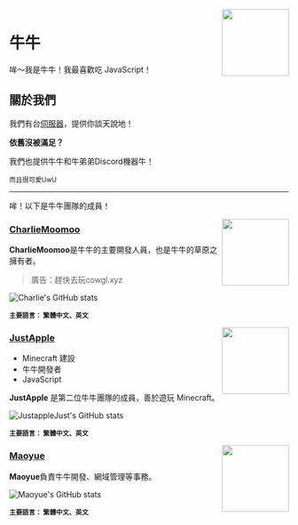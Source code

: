 <img src="https://github.com/LittleCow-Moo.png" align="right" width="120"/>

# 牛牛
哞～我是牛牛！我最喜歡吃 JavaScript！

## 關於我們
我們有台<a href="https://dsc.im/cowgl">伺服器</a>，提供你談天說地！

<b>依舊沒被滿足？</b>

我們也提供牛牛和牛弟弟Discord機器牛！

<sub>而且很可愛UwU</sub>

***

哞！以下是牛牛團隊的成員！



<img src="https://github.com/charlie-moomoo.png" align="right" width="120"/>

### [CharlieMoomoo](https://github.com/charlie-moomoo)

**CharlieMoomoo**是牛牛的主要開發人員，也是牛牛的草原之擁有者。
> 廣告：趕快去玩cowgl.xyz

![Charlie's GitHub stats](https://github-readme-stats.vercel.app/api?username=charlie-moomoo&show_icons=true&title=Charlie&bg_color=181818&text_color=ffffff&hide_border=true&icon_color=FCE38A&title_color=FCE38A)

<sub><b>主要語言： 繁體中文、英文</b></sub>

<img src="https://github.com/JustappleJust.png" align="right" width="120"/>

### [JustApple](https://github.com/JustappleJust)

- Minecraft 建設
- 牛牛開發者
- JavaScript

**JustApple** 是第二位牛牛團隊的成員，善於遊玩 Minecraft。

![JustappleJust's GitHub stats](https://github-readme-stats.vercel.app/api?username=JustappleJust&show_icons=true&title=JustApple&bg_color=181818&text_color=ffffff&hide_border=true&icon_color=ff002c&title_color=ff002c)

<sub><b>主要語言： 繁體中文、英文</b></sub>

<!--img src="https://github.com/aweirdscratcher.png" align="right" width="120"/>

### [AWeirdDev](https://github.com/AWeirdScratcher)

- Python 開發者
- 正在學習 Javascript
- 牛牛開發者
- [網頁開發](https://littlecow.gq/?test=true)

**AWeirdDev** 是機器牛的開發人員,且時常協助關於牛牛的各項事務。

> CharlieMoomoo 說: DALAO DETECTED


![aweirddev's GitHub stats](https://github-readme-stats.vercel.app/api?username=aweirdscratcher&show_icons=true&custom_title=AWeirdDev&bg_color=181818&text_color=ffffff&hide_border=true&icon_color=0995ec&border_radius=24)

<sub><b>口頭禪</b> :click it, UwU, sus, 查理王</sub>

<sub><b>主要語言: 繁體中文、英文、AWeirdLang</b></sub-->

<img src="https://github.com/MagicTeaMC.png" align="right" width="120"/>

### [Maoyue](https://github.com/MagicTeaMC)

**Maoyue**負責牛牛開發、網域管理等事務。


![Maoyue's GitHub stats](https://github-readme-stats.vercel.app/api?username=MagicTeaMC&show_icons=true&theme=radical&title=Maoyue&hide_border=true)

<sub><b>主要語言： 繁體中文、英文</b></sub>
